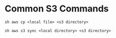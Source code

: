 # Common S3 Commands
``sh
aws cp <local file> <s3 directory>
``

``sh
aws s3 sync <local directory> <s3 directory>
``

